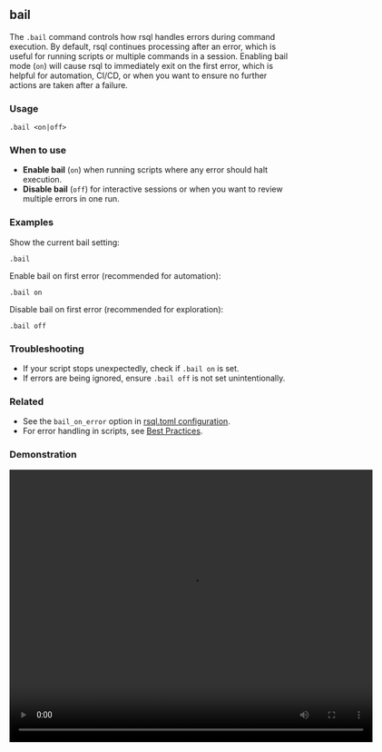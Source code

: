 ## bail

The `.bail` command controls how rsql handles errors during command execution. By default, rsql continues processing
after an error, which is useful for running scripts or multiple commands in a session. Enabling bail mode (`on`) will
cause rsql to immediately exit on the first error, which is helpful for automation, CI/CD, or when you want to ensure no
further actions are taken after a failure.

### Usage

```text
.bail <on|off>
```

### When to use

- **Enable bail** (`on`) when running scripts where any error should halt execution.
- **Disable bail** (`off`) for interactive sessions or when you want to review multiple errors in one run.

### Examples

Show the current bail setting:

```text
.bail
```

Enable bail on first error (recommended for automation):

```text
.bail on
```

Disable bail on first error (recommended for exploration):

```text
.bail off
```

### Troubleshooting

- If your script stops unexpectedly, check if `.bail on` is set.
- If errors are being ignored, ensure `.bail off` is not set unintentionally.

### Related

- See the `bail_on_error` option in [rsql.toml configuration](../../appendix/rsql-toml.md).
- For error handling in scripts, see [Best Practices](../../chapter1/index.md#best-practices).

### Demonstration

<video width="640" height="480" controls>
  <source src="./demo.webm" type="video/webm">
  Your browser does not support the video tag.
</video>
